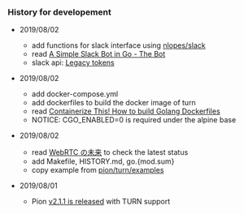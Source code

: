 ### History for developement

- 2019/08/02
    - add functions for slack interface using [nlopes/slack](https://github.com/nlopes/slack)
    - read [A Simple Slack Bot in Go - The Bot](https://dev.to/shindakun/a-simple-slack-bot-in-go---the-bot-4olg)
    - slack api: [Legacy tokens](https://api.slack.com/custom-integrations/legacy-tokens)

- 2019/08/02
    - add docker-compose.yml
    - add dockerfiles to build the docker image of turn
    - read [Containerize This! How to build Golang Dockerfiles](https://www.cloudreach.com/en/insights/blog/containerize-this-how-to-build-golang-dockerfiles/)
    - NOTICE: CGO_ENABLED=0 is required under the alpine base

- 2019/08/02
    - read [WebRTC の未来](https://gist.github.com/voluntas/59a135343538c290e515) to check the latest status
    - add Makefile, HISTORY.md, go.{mod.sum}
    - copy example from [pion/turn/examples](https://github.com/pion/turn/tree/master/examples)

- 2019/08/01
    - Pion [v2.1.1 is released](https://github.com/pion/webrtc/releases) with TURN support


